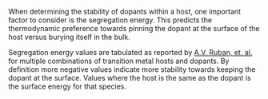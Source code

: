 When determining the stability of dopants within a host, one
important factor to consider is the segregation energy. This
predicts the thermodynamic preference towards pinning the 
dopant at the surface of the host versus burying itself in 
the bulk.

Segregation energy values are tabulated as reported by 
[A.V. Ruban, et. al.](https://journals.aps.org/prb/abstract/10.1103/PhysRevB.59.15990)
for multiple combinations of transition metal hosts and dopants. 
By definition more negative values indicate more stability towards 
keeping the dopant at the surface.
Values where the host is the same as the dopant is the surface energy for 
that species.

